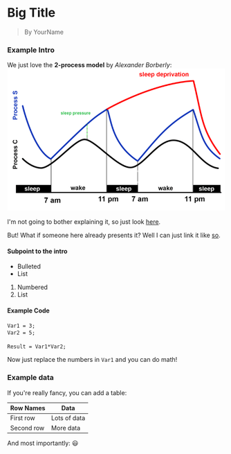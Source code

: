 # Big Title
> By YourName

### Example Intro
We just love the **2-process model** by *Alexander Borberly*:
![](images/intro/2processmodel.png)

I'm not going to bother explaining it, so just look [here](https://en.wikipedia.org/wiki/Sleep).

But! What if someone here already presents it? Well I can just link it like [so](https://hubersleeplab.github.io/README2.html).

#### Subpoint to the intro
- Bulleted
- List

1. Numbered
2. List

#### Example Code
```
Var1 = 3;
Var2 = 5;

Result = Var1*Var2;
```


Now just replace the numbers in `Var1` and you can do math!

### Example data

If you're really fancy, you can add a table:

Row Names | Data
----------|----- 
First row | Lots of data
Second row | More data


And most importantly: :smiley:

